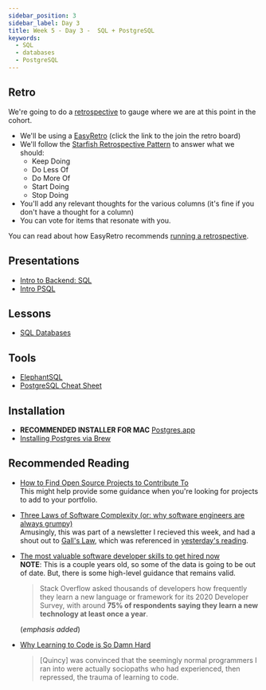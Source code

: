 ```yaml
---
sidebar_position: 3
sidebar_label: Day 3
title: Week 5 - Day 3 -  SQL + PostgreSQL
keywords:
  - SQL
  - databases
  - PostgreSQL
---
```


<!-- markdownlint-disable no-inline-html -->

## Retro

We're going to do a [retrospective](/docs/lessons/front-end-foundations/project-management-101/#scrum) to gauge where we are at this point in the cohort.

- We'll be using a [EasyRetro](https://easyretro.io/publicboard/mprhKPu7nQV2hfN3xnhBHsG5hA92/ed4e06bb-e3e9-451a-a923-42ebdac868b7) (click the link to the join the retro board)
- We'll follow the [Starfish Retrospective Pattern](https://agileretrospectives.org/en/blog/starfish-exercise) to answer what we should:
  - Keep Doing
  - Do Less Of
  - Do More Of
  - Start Doing
  - Stop Doing
- You'll add any relevant thoughts for the various columns (it's fine if you don't have a thought for a column)
- You can vote for items that resonate with you.

You can read about how EasyRetro recommends [running a retrospective](https://easyretro.io/blog/how-to-run-a-basic-retrospective-using-funretro/).

## Presentations

- [Intro to Backend: SQL](https://docs.google.com/presentation/d/1sApo5EiCd6Ub-g7LS959K0bTBcAwrdQmAt2B-GKjvVU/edit?usp=sharing)
- [Intro PSQL](https://docs.google.com/presentation/d/1FqmTwI-12w-6dGm6ylbPGmDmVlSh5wtRaI2i7lCBeYo/edit?usp=sharing)

## Lessons

- [SQL Databases](/docs/lessons/databases/sql/)

## Tools

- [ElephantSQL](https://www.elephantsql.com/)
- [PostgreSQL Cheat Sheet](./files/PostgreSQL-Cheat-Sheet.pdf)

## Installation

- **RECOMMENDED INSTALLER FOR MAC** [Postgres.app](https://postgresapp.com/downloads.html)
- [Installing Postgres via Brew](https://gist.github.com/ibraheem4/ce5ccd3e4d7a65589ce84f2a3b7c23a3)

## Recommended Reading

- [How to Find Open Source Projects to Contribute To](https://opensauced.pizza/docs/community-resources/how-to-find-open-source-projects-to-contribute-to/)
  <br/>This might help provide some guidance when you're looking for projects to add to your portfolio.
- [Three Laws of Software Complexity (or: why software engineers are always grumpy)](https://maheshba.bitbucket.io/blog/2024/05/08/2024-ThreeLaws.html)
  <br/>Amusingly, this was part of a newsletter I recieved this week, and had a shout out to [Gall's Law](<https://en.wikipedia.org/wiki/John_Gall_(author)#Galls_law>), which was referenced in [yesterday's reading](/docs/cohorts/cohort18/lectures/week5/day2/#food-for-thought).
- [The most valuable software developer skills to get hired now](https://www.infoworld.com/article/3583931/the-most-valuable-software-developer-skills.html)
  <br/>**NOTE**: This is a couple years old, so some of the data is going to be out of date. But, there is some high-level guidance that remains valid.

  > Stack Overflow asked thousands of developers how frequently they learn a new language or framework for its 2020 Developer Survey, with around **75% of respondents saying they learn a new technology at least once a year**.

  (_emphasis added_)

- [Why Learning to Code is So Damn Hard](https://medium.com/@andrewlatta/why-learning-to-code-is-so-damn-hard-303eae632820)
  > [Quincy] was convinced that the seemingly normal programmers I ran into were actually sociopaths who had experienced, then repressed, the trauma of learning to code.
